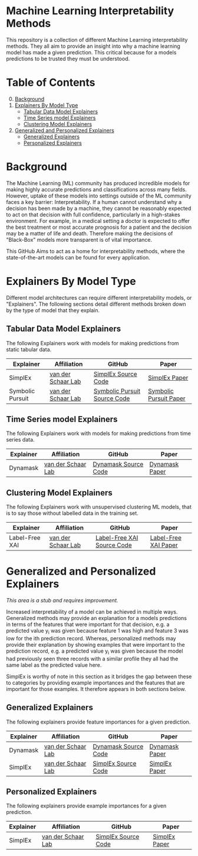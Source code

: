 # Machine Learning Interpretability Methods

This repository is a collection of different Machine Learning interpretability methods. They 
all aim to provide an insight into why a machine learning model has made a given prediction.
This critical because for a models predictions to be trusted they must be understood.


# Table of Contents
0. [Background](#background)
1. [Explainers By Model Type](#explainers-by-model-type)
    - [Tabular Data Model Explainers](#tabular-data-model-explainers)
    - [Time Series model Explainers](#time-series-model-explainers)
    - [Clustering Model Explainers](#clustering-model-explainers)
2. [Generalized and Personalized Explainers](#generalized-and-personalized-explainers)
    - [Generalized Explainers](#generalized-explainers)
    - [Personalized Explainers](#personalized-explainers)

# Background

The Machine Learning (ML) community has produced incredible models for making highly
accurate predictions and classifications across many fields. However, uptake of these models into
settings outside of the ML community faces a key barrier: Interpretability. If a human cannot
understand why a decision has been made by a machine, they cannot be reasonably expected to act
on that decision with full confidence, particularly in a high-stakes environment. For example,
in a medical setting a doctor is expected to offer the best treatment or most accurate prognosis
for a patient and the decision may be a matter of life and death. Therefore making the decisions
of "Black-Box" models more transparent is of vital importance.

This GitHub Aims to act as a home for interpretability methods, where the state-of-the-art models
can be found for every application.

# Explainers By Model Type

Different model architectures can require different interpretability models, or "Explainers". The
following sections detail different methods broken down by the type of model that they explain.

## Tabular Data Model Explainers

The following Explainers work with models for making predictions from static tabular data.

| Explainer | Affiliation | GitHub | Paper |
| ----------- | ----------- | ----------- | ----------- |
| SimplEx | [van der Schaar Lab](https://www.vanderschaar-lab.com/)  | [SimplEx Source Code](https://github.com/JonathanCrabbe/Label-Free-XAI) | [SimplEx Paper](https://papers.nips.cc/paper/2021/hash/65658fde58ab3c2b6e5132a39fae7cb9-Abstract.html) |
| Symbolic Pursuit | [van der Schaar Lab](https://www.vanderschaar-lab.com/)  | [Symbolic Pursuit Source Code](https://github.com/JonathanCrabbe/Symbolic-Pursuit) | [Symbolic Pursuit Paper](https://arxiv.org/abs/2011.08596#:~:text=Learning%20outside%20the%20Black%2DBox%3A%20The%20pursuit%20of%20interpretable%20models,-Jonathan%20Crabb%C3%A9%2C%20Yao&text=Machine%20Learning%20has%20proved%20its,difficulties%20of%20interpreting%20these%20models.) |

## Time Series model Explainers

The following Explainers work with models for making predictions from time series data.

| Explainer | Affiliation | GitHub | Paper |
| ----------- | ----------- | ----------- | ----------- |
| Dynamask | [van der Schaar Lab](https://www.vanderschaar-lab.com/) | [Dynamask Source Code](https://github.com/JonathanCrabbe/Dynamask) | [Dynamask Paper](https://arxiv.org/abs/2106.05303) |

## Clustering Model Explainers

The following Explainers work with unsupervised clustering ML models, that is to say those without labelled data in the training set.

| Explainer | Affiliation | GitHub | Paper |
| ----------- | ----------- | ----------- | ----------- |
| Label-Free XAI | [van der Schaar Lab](https://www.vanderschaar-lab.com/)  | [Label-Free XAI Source Code](https://github.com/vanderschaarlab/Simplex) | [Label-Free XAI Paper](https://arxiv.org/abs/2203.01928) |


# Generalized and Personalized Explainers

*This area is a stub and requires improvement.*

Increased interpretability of a model can be achieved in multiple ways. Generalized methods
may provide an explanation for a models predictions in terms of the features that were important
for that decision, e.g. a predicted value y<sub>i</sub> was given because feature 1 was high and
feature 3 was low for the ith prediction record. Whereas, personalized methods may provide their
explanation by showing examples that were important to the prediction record, e.g. a predicted value
y<sub>i</sub> was given because the model had previously seen three records with a similar profile
they all had the same label as the predicted value here.

SimplEx is worthy of note in this section as it bridges the gap between these to categories by
providing example importances and the features that are important for those examples. It therefore
appears in both sections below.

## Generalized Explainers

The following explainers provide feature importances for a given prediction.  

| Explainer | Affiliation | GitHub | Paper |
| ----------- | ----------- | ----------- | ----------- |
| Dynamask | [van der Schaar Lab](https://www.vanderschaar-lab.com/) | [Dynamask Source Code](https://github.com/JonathanCrabbe/Dynamask) | [Dynamask Paper](https://arxiv.org/abs/2106.05303) |
| SimplEx | [van der Schaar Lab](https://www.vanderschaar-lab.com/)  | [SimplEx Source Code](https://github.com/JonathanCrabbe/Label-Free-XAI) | [SimplEx Paper](https://papers.nips.cc/paper/2021/hash/65658fde58ab3c2b6e5132a39fae7cb9-Abstract.html) |


## Personalized Explainers

The following explainers provide example importances for a given prediction.  

| Explainer | Affiliation | GitHub | Paper |
| ----------- | ----------- | ----------- | ----------- |
| SimplEx | [van der Schaar Lab](https://www.vanderschaar-lab.com/)  | [SimplEx Source Code](https://github.com/JonathanCrabbe/Label-Free-XAI) | [SimplEx Paper](https://papers.nips.cc/paper/2021/hash/65658fde58ab3c2b6e5132a39fae7cb9-Abstract.html) |